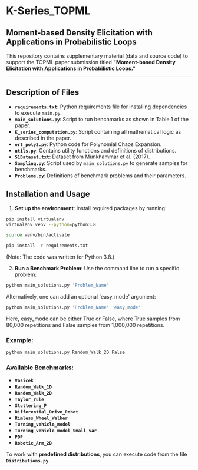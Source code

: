 # K-Series_TOPML
## Moment-based Density Elicitation with Applications in Probabilistic Loops

This repository contains supplementary material (data and source code) to support the TOPML paper submission titled **"Moment-based Density Elicitation with Applications in Probabilistic Loops."**

---

## Description of Files

- **`requirements.txt`**: Python requirements file for installing dependencies to execute `main.py`.
- **`main_solutions.py`**: Script to run benchmarks as shown in Table 1 of the paper.
- **`K_series_computation.py`**: Script containing all mathematical logic as described in the paper.
- **`ort_poly2.py`**: Python code for Polynomial Chaos Expansion.
- **`utils.py`**: Contains utility functions and definitions of distributions.
- **`S1Dataset.txt`**: Dataset from Munkhammar et al. (2017).
- **`Sampling.py`**: Script used by `main_solutions.py` to generate samples for benchmarks.
- **`Problems.py`**: Definitions of benchmark problems and their parameters.

## Installation and Usage

1. **Set up the environment**: Install required packages by running:

```bash
pip install virtualenv
virtualenv venv --python=python3.8
```

```bash
source venv/bin/activate
```

```bash
pip install -r requirements.txt
```
(Note: The code was written for Python 3.8.)

2. **Run a Benchmark Problem**: Use the command line to run a specific problem:

```bash
python main_solutions.py 'Problem_Name'
```
Alternatively, one can add an optional 'easy_mode' argument:

```bash
python main_solutions.py 'Problem_Name' 'easy_mode'
```

Here, easy_mode can be either True or False, where True samples from 80,000 repetitions and False samples from 1,000,000 repetitions.

### Example:


```bash
python main_solutions.py Random_Walk_2D False
```



### Available Benchmarks:

- **`Vasicek`**
- **`Random_Walk_1D`**
- **`Random_Walk_2D`**
- **`Taylor_rule`**
- **`Stuttering_P`**
- **`Differential_Drive_Robot`**
- **`Rimless_Wheel_Walker`**
- **`Turning_vehicle_model`**
- **`Turning_vehicle_model_Small_var`**
- **`PDP`**
- **`Robotic_Arm_2D`** 


To work with **predefined distributions**, you can execute code from the file **`Distributions.py`**.






